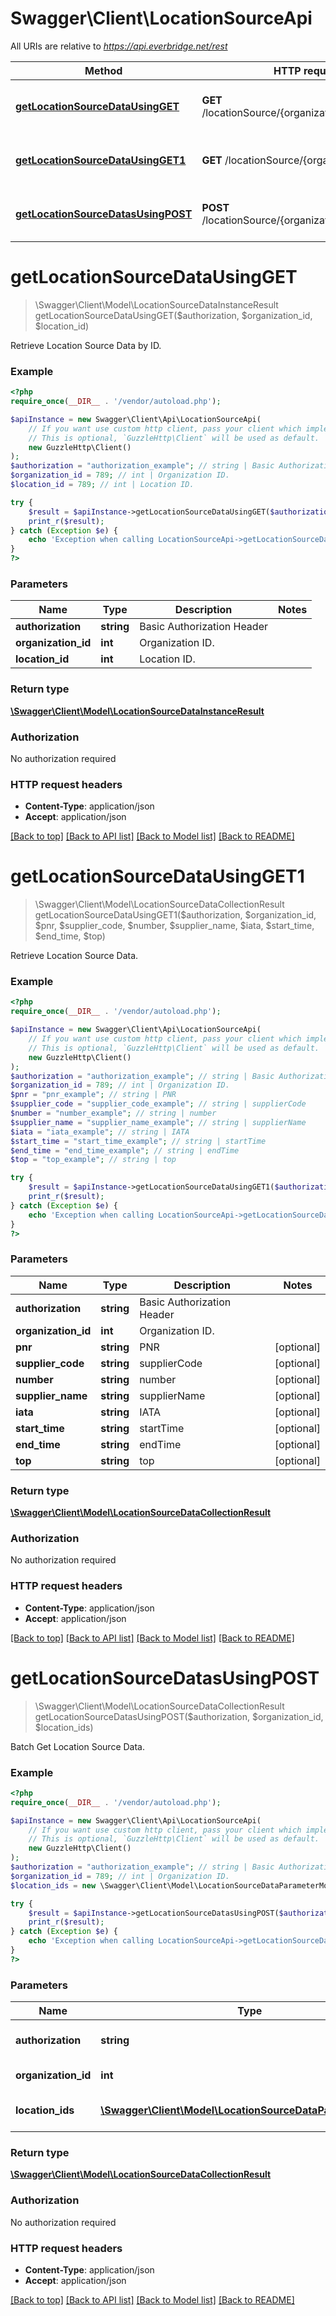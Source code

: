 # Swagger\Client\LocationSourceApi

All URIs are relative to *https://api.everbridge.net/rest*

Method | HTTP request | Description
------------- | ------------- | -------------
[**getLocationSourceDataUsingGET**](LocationSourceApi.md#getLocationSourceDataUsingGET) | **GET** /locationSource/{organizationId}/{locationId} | Retrieve Location Source Data by ID.
[**getLocationSourceDataUsingGET1**](LocationSourceApi.md#getLocationSourceDataUsingGET1) | **GET** /locationSource/{organizationId} | Retrieve Location Source Data.
[**getLocationSourceDatasUsingPOST**](LocationSourceApi.md#getLocationSourceDatasUsingPOST) | **POST** /locationSource/{organizationId}/BatchGet | Batch Get Location Source Data.


# **getLocationSourceDataUsingGET**
> \Swagger\Client\Model\LocationSourceDataInstanceResult getLocationSourceDataUsingGET($authorization, $organization_id, $location_id)

Retrieve Location Source Data by ID.

### Example
```php
<?php
require_once(__DIR__ . '/vendor/autoload.php');

$apiInstance = new Swagger\Client\Api\LocationSourceApi(
    // If you want use custom http client, pass your client which implements `GuzzleHttp\ClientInterface`.
    // This is optional, `GuzzleHttp\Client` will be used as default.
    new GuzzleHttp\Client()
);
$authorization = "authorization_example"; // string | Basic Authorization Header
$organization_id = 789; // int | Organization ID.
$location_id = 789; // int | Location ID.

try {
    $result = $apiInstance->getLocationSourceDataUsingGET($authorization, $organization_id, $location_id);
    print_r($result);
} catch (Exception $e) {
    echo 'Exception when calling LocationSourceApi->getLocationSourceDataUsingGET: ', $e->getMessage(), PHP_EOL;
}
?>
```

### Parameters

Name | Type | Description  | Notes
------------- | ------------- | ------------- | -------------
 **authorization** | **string**| Basic Authorization Header |
 **organization_id** | **int**| Organization ID. |
 **location_id** | **int**| Location ID. |

### Return type

[**\Swagger\Client\Model\LocationSourceDataInstanceResult**](../Model/LocationSourceDataInstanceResult.md)

### Authorization

No authorization required

### HTTP request headers

 - **Content-Type**: application/json
 - **Accept**: application/json

[[Back to top]](#) [[Back to API list]](../../README.md#documentation-for-api-endpoints) [[Back to Model list]](../../README.md#documentation-for-models) [[Back to README]](../../README.md)

# **getLocationSourceDataUsingGET1**
> \Swagger\Client\Model\LocationSourceDataCollectionResult getLocationSourceDataUsingGET1($authorization, $organization_id, $pnr, $supplier_code, $number, $supplier_name, $iata, $start_time, $end_time, $top)

Retrieve Location Source Data.

### Example
```php
<?php
require_once(__DIR__ . '/vendor/autoload.php');

$apiInstance = new Swagger\Client\Api\LocationSourceApi(
    // If you want use custom http client, pass your client which implements `GuzzleHttp\ClientInterface`.
    // This is optional, `GuzzleHttp\Client` will be used as default.
    new GuzzleHttp\Client()
);
$authorization = "authorization_example"; // string | Basic Authorization Header
$organization_id = 789; // int | Organization ID.
$pnr = "pnr_example"; // string | PNR
$supplier_code = "supplier_code_example"; // string | supplierCode
$number = "number_example"; // string | number
$supplier_name = "supplier_name_example"; // string | supplierName
$iata = "iata_example"; // string | IATA
$start_time = "start_time_example"; // string | startTime
$end_time = "end_time_example"; // string | endTime
$top = "top_example"; // string | top

try {
    $result = $apiInstance->getLocationSourceDataUsingGET1($authorization, $organization_id, $pnr, $supplier_code, $number, $supplier_name, $iata, $start_time, $end_time, $top);
    print_r($result);
} catch (Exception $e) {
    echo 'Exception when calling LocationSourceApi->getLocationSourceDataUsingGET1: ', $e->getMessage(), PHP_EOL;
}
?>
```

### Parameters

Name | Type | Description  | Notes
------------- | ------------- | ------------- | -------------
 **authorization** | **string**| Basic Authorization Header |
 **organization_id** | **int**| Organization ID. |
 **pnr** | **string**| PNR | [optional]
 **supplier_code** | **string**| supplierCode | [optional]
 **number** | **string**| number | [optional]
 **supplier_name** | **string**| supplierName | [optional]
 **iata** | **string**| IATA | [optional]
 **start_time** | **string**| startTime | [optional]
 **end_time** | **string**| endTime | [optional]
 **top** | **string**| top | [optional]

### Return type

[**\Swagger\Client\Model\LocationSourceDataCollectionResult**](../Model/LocationSourceDataCollectionResult.md)

### Authorization

No authorization required

### HTTP request headers

 - **Content-Type**: application/json
 - **Accept**: application/json

[[Back to top]](#) [[Back to API list]](../../README.md#documentation-for-api-endpoints) [[Back to Model list]](../../README.md#documentation-for-models) [[Back to README]](../../README.md)

# **getLocationSourceDatasUsingPOST**
> \Swagger\Client\Model\LocationSourceDataCollectionResult getLocationSourceDatasUsingPOST($authorization, $organization_id, $location_ids)

Batch Get Location Source Data.

### Example
```php
<?php
require_once(__DIR__ . '/vendor/autoload.php');

$apiInstance = new Swagger\Client\Api\LocationSourceApi(
    // If you want use custom http client, pass your client which implements `GuzzleHttp\ClientInterface`.
    // This is optional, `GuzzleHttp\Client` will be used as default.
    new GuzzleHttp\Client()
);
$authorization = "authorization_example"; // string | Basic Authorization Header
$organization_id = 789; // int | Organization ID.
$location_ids = new \Swagger\Client\Model\LocationSourceDataParameterModel(); // \Swagger\Client\Model\LocationSourceDataParameterModel | Array object of the Location ID.

try {
    $result = $apiInstance->getLocationSourceDatasUsingPOST($authorization, $organization_id, $location_ids);
    print_r($result);
} catch (Exception $e) {
    echo 'Exception when calling LocationSourceApi->getLocationSourceDatasUsingPOST: ', $e->getMessage(), PHP_EOL;
}
?>
```

### Parameters

Name | Type | Description  | Notes
------------- | ------------- | ------------- | -------------
 **authorization** | **string**| Basic Authorization Header |
 **organization_id** | **int**| Organization ID. |
 **location_ids** | [**\Swagger\Client\Model\LocationSourceDataParameterModel**](../Model/LocationSourceDataParameterModel.md)| Array object of the Location ID. |

### Return type

[**\Swagger\Client\Model\LocationSourceDataCollectionResult**](../Model/LocationSourceDataCollectionResult.md)

### Authorization

No authorization required

### HTTP request headers

 - **Content-Type**: application/json
 - **Accept**: application/json

[[Back to top]](#) [[Back to API list]](../../README.md#documentation-for-api-endpoints) [[Back to Model list]](../../README.md#documentation-for-models) [[Back to README]](../../README.md)

